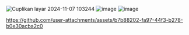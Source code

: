 ![Cuplikan layar 2024-11-07 103244](https://github.com/user-attachments/assets/4ad9fe32-393a-47b0-bce1-81a46e0981c8)
![image](https://github.com/user-attachments/assets/69e2fd0f-e461-4512-ba1e-a0f9a0a52a81)
![image](https://github.com/user-attachments/assets/7ee445c0-8867-471b-ad32-576f2626ce77)


https://github.com/user-attachments/assets/b7b88202-fa97-44f3-b278-b0e30acba2c0

